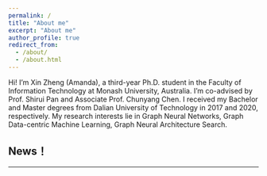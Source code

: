 ```yaml
---
permalink: /
title: "About me"
excerpt: "About me"
author_profile: true
redirect_from: 
  - /about/
  - /about.html
---
```


Hi! I’m Xin Zheng (Amanda), a third-year Ph.D. student in the Faculty of Information Technology at Monash University, Australia. I’m co-advised by Prof. Shirui Pan and Associate Prof. Chunyang Chen. I received my Bachelor and Master degrees from Dalian University of Technology in 2017 and 2020, respectively. My research interests lie in Graph Neural Networks, Graph Data-centric Machine Learning, Graph Neural Architecture Search.


## News！
---
